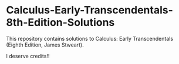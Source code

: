 # Calculus-Early-Transcendentals-8th-Edition-Solutions
This repository contains solutions to Calculus: Early Transcendentals (Eighth Edition, James Stweart).

I deserve credits!!
